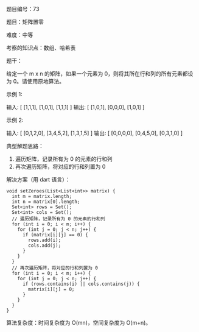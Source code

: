 题目编号：73

题目：矩阵置零

难度：中等

考察的知识点：数组、哈希表

题干：

给定一个 m x n 的矩阵，如果一个元素为 0，则将其所在行和列的所有元素都设为 0。请使用原地算法。

示例 1:

输入: 
[
  [1,1,1],
  [1,0,1],
  [1,1,1]
]
输出: 
[
  [1,0,1],
  [0,0,0],
  [1,0,1]
]

示例 2:

输入: 
[
  [0,1,2,0],
  [3,4,5,2],
  [1,3,1,5]
]
输出: 
[
  [0,0,0,0],
  [0,4,5,0],
  [0,3,1,0]
]

典型解题思路：

1. 遍历矩阵，记录所有为 0 的元素的行和列
2. 再次遍历矩阵，将对应的行和列置为 0

解决方案（用 dart 语言）：

```
void setZeroes(List<List<int>> matrix) {
  int m = matrix.length;
  int n = matrix[0].length;
  Set<int> rows = Set();
  Set<int> cols = Set();
  // 遍历矩阵，记录所有为 0 的元素的行和列
  for (int i = 0; i < m; i++) {
    for (int j = 0; j < n; j++) {
      if (matrix[i][j] == 0) {
        rows.add(i);
        cols.add(j);
      }
    }
  }
  // 再次遍历矩阵，将对应的行和列置为 0
  for (int i = 0; i < m; i++) {
    for (int j = 0; j < n; j++) {
      if (rows.contains(i) || cols.contains(j)) {
        matrix[i][j] = 0;
      }
    }
  }
}
```

算法复杂度：时间复杂度为 O(mn)，空间复杂度为 O(m+n)。